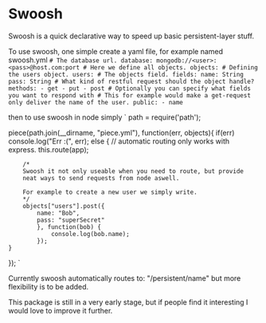 # Swoosh #

Swoosh is a quick declarative way to speed up basic persistent-layer stuff.

To use swoosh, one simple create a yaml file, for example named swoosh.yml
`
	# The database url.
	database: mongodb://<user>:<pass>@host.com:port
	# Here we define all objects.
	objects:
		# Defining the users object.
	    users:
	    	# The objects field.
	        fields:
	            name: String
	            pass: String
	        # What kind of restful request should the object handle?
	        methods:
	            - get
	            - put
	            - post
	        # Optionally you can specify what fields you want to respond with
	        # This for example would make a get-request only deliver the name of the user.
	        public:
	        	- name
`

then to use swoosh in node simply
`
path = require('path');

piece(path.join(__dirname, "piece.yml"), function(err, objects){
	if(err) console.log("Err :(", err);
	else {
		// automatic routing only works with express.
		this.route(app);

		/*
		Swoosh it not only useable when you need to route, but provide
		neat ways to send requests from node aswell.

		For example to create a new user we simply write.
		*/
		objects["users"].post({
			name: "Bob",
			pass: "superSecret"
			}, function(bob) {
				console.log(bob.name);
			});
	}
});
`

Currently swoosh automatically routes to: "/persistent/name" but more flexibility is to be added.

This package is still in a very early stage, but if people find it interesting I would love to improve it further.